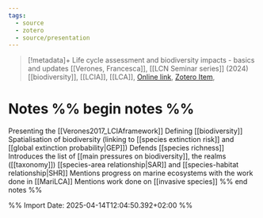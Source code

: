 ```yaml
---
tags:
  - source
  - zotero
  - source/presentation
---
```

>[!metadata]+
> Life cycle assessment and biodiversity impacts - basics and updates
> [[Verones, Francesca]], 
> [[LCN Seminar series]] (2024)
> [[biodiversity]], [[LCIA]], [[LCA]], 
> [Online link](https://www.youtube.com/watch?v=g-80BoRrId4), [Zotero Item](zotero://select/library/items/B4ABTRCC), 


# Notes %% begin notes %%
Presenting the [[Verones2017_LCIAframework]]
Defining [[biodiversity]]
Spatialisation of biodiversity (linking to [[species extinction risk]] and [[global extinction probability|GEP]])
Defends [[species richness]]
Introduces the list of [[main pressures on biodiversity]], the realms ([[taxonomy]])
[[species-area relationship|SAR]] and [[species-habitat relationship|SHR]]
Mentions progress on marine ecosystems with the work done in [[MariLCA]]
Mentions work done on [[invasive species]]
%% end notes %%


%% Import Date: 2025-04-14T12:04:50.392+02:00 %%
